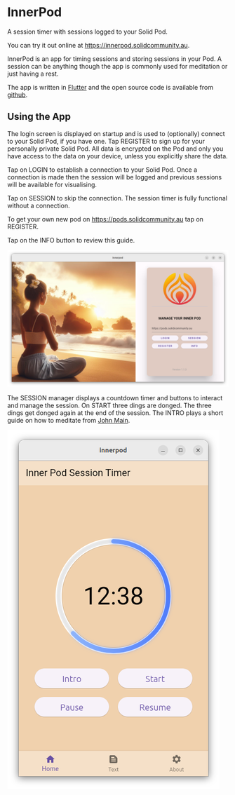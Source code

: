 # InnerPod

A session timer with sessions logged to your Solid Pod.

You can try it out online at https://innerpod.solidcommunity.au.

InnerPod is an app for timing sessions and storing sessions in your
Pod. A session can be anything though the app is commonly used for
meditation or just having a rest. 

The app is written in
[Flutter](https://survivor.togaware.com/gnulinux/flutter.html) and the
open source code is available from
[github](https://github.com/gjwgit/innerpod).

## Using the App

The login screen is displayed on startup and is used to (optionally)
connect to your Solid Pod, if you have one. Tap REGISTER to sign up
for your personally private Solid Pod. All data is encrypted on the
Pod and only you have access to the data on your device, unless you
explicitly share the data.

Tap on LOGIN to establish a connection to your Solid Pod. Once a
connection is made then the session will be logged and previous
sessions will be available for visualising.

Tap on SESSION to skip the connection. The session timer is fully
functional without a connection.

To get your own new pod on https://pods.solidcommunity.au tap on
REGISTER.

Tap on the INFO button to review this guide.

![](screenshots/pod_login_screen.png)

The SESSION manager displays a countdown timer and buttons to interact
and manage the session. On START three dings are donged. The three
dings get donged again at the end of the session. The INTRO plays a
short guide on how to meditate from [John
Main](https://en.wikipedia.org/wiki/John_Main).

![](screenshots/pod_session_12.png)

